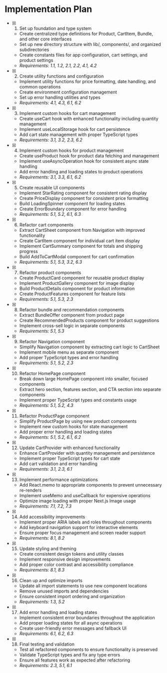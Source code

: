 # Implementation Plan

- [x] 1. Set up foundation and type system
  - Create centralized type definitions for Product, CartItem, Bundle, and other core interfaces
  - Set up new directory structure with lib/, components/, and organized subdirectories
  - Create constants files for app configuration, cart settings, and product settings
  - _Requirements: 1.1, 1.2, 2.1, 2.2, 4.1, 4.2_

- [x] 2. Create utility functions and configuration
  - Implement utility functions for price formatting, date handling, and common operations
  - Create environment configuration management
  - Set up error handling utilities and types
  - _Requirements: 4.1, 4.3, 6.1, 6.2_

- [x] 3. Implement custom hooks for cart management
  - Create useCart hook with enhanced functionality including quantity management
  - Implement useLocalStorage hook for cart persistence
  - Add cart state management with proper TypeScript types
  - _Requirements: 3.1, 3.2, 2.3, 6.2_

- [x] 4. Implement custom hooks for product management
  - Create useProduct hook for product data fetching and management
  - Implement useAsyncOperation hook for consistent async state handling
  - Add error handling and loading states to product operations
  - _Requirements: 3.1, 3.3, 6.1, 6.2_

- [x] 5. Create reusable UI components
  - Implement StarRating component for consistent rating display
  - Create PriceDisplay component for consistent price formatting
  - Build LoadingSpinner component for loading states
  - Create ErrorBoundary component for error handling
  - _Requirements: 5.1, 5.2, 6.1, 6.3_

- [x] 6. Refactor cart components
  - Extract CartSheet component from Navigation with improved functionality
  - Create CartItem component for individual cart item display
  - Implement CartSummary component for totals and shipping progress
  - Build AddToCartModal component for cart confirmation
  - _Requirements: 5.1, 5.3, 3.2, 6.3_

- [x] 7. Refactor product components
  - Create ProductCard component for reusable product display
  - Implement ProductGallery component for image display
  - Build ProductDetails component for product information
  - Create ProductFeatures component for feature lists
  - _Requirements: 5.1, 5.3, 2.3_

- [x] 8. Refactor bundle and recommendation components
  - Extract BundleOffer component from product page
  - Create RecommendedProducts component for product suggestions
  - Implement cross-sell logic in separate components
  - _Requirements: 5.1, 5.3_

- [x] 9. Refactor Navigation component
  - Simplify Navigation component by extracting cart logic to CartSheet
  - Implement mobile menu as separate component
  - Add proper TypeScript types and error handling
  - _Requirements: 5.1, 5.2, 2.3_

- [x] 10. Refactor HomePage component
  - Break down large HomePage component into smaller, focused components
  - Extract hero section, features section, and CTA section into separate components
  - Implement proper TypeScript types and constants usage
  - _Requirements: 5.1, 5.2, 4.3_

- [x] 11. Refactor ProductPage component
  - Simplify ProductPage by using new product components
  - Implement new custom hooks for state management
  - Add proper error handling and loading states
  - _Requirements: 5.1, 5.2, 6.1, 6.2_

- [x] 12. Update CartProvider with enhanced functionality
  - Enhance CartProvider with quantity management and persistence
  - Implement proper TypeScript types for cart state
  - Add cart validation and error handling
  - _Requirements: 3.1, 2.3, 6.1_

- [x] 13. Implement performance optimizations
  - Add React.memo to appropriate components to prevent unnecessary re-renders
  - Implement useMemo and useCallback for expensive operations
  - Optimize image loading with proper Next.js Image usage
  - _Requirements: 7.1, 7.2, 7.3_

- [x] 14. Add accessibility improvements
  - Implement proper ARIA labels and roles throughout components
  - Add keyboard navigation support for interactive elements
  - Ensure proper focus management and screen reader support
  - _Requirements: 8.1, 8.2_

- [x] 15. Update styling and theming
  - Create consistent design tokens and utility classes
  - Implement responsive design improvements
  - Add proper color contrast and accessibility compliance
  - _Requirements: 8.1, 8.3_

- [x] 16. Clean up and optimize imports
  - Update all import statements to use new component locations
  - Remove unused imports and dependencies
  - Ensure consistent import ordering and organization
  - _Requirements: 1.3, 5.2_

- [x] 17. Add error handling and loading states
  - Implement consistent error boundaries throughout the application
  - Add proper loading states for all async operations
  - Create user-friendly error messages and fallback UI
  - _Requirements: 6.1, 6.2, 6.3_

- [x] 18. Final testing and validation
  - Test all refactored components to ensure functionality is preserved
  - Validate TypeScript types and fix any type errors
  - Ensure all features work as expected after refactoring
  - _Requirements: 2.3, 5.1, 6.1_